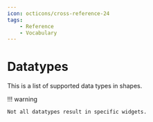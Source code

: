```yaml
---
icon: octicons/cross-reference-24
tags:
    - Reference
    - Vocabulary
---
```

# Datatypes
<!-- This file was generated - DO NOT CHANGE IT MANUALLY -->

This is a list of supported data types in shapes.

!!! warning

    Not all datatypes result in specific widgets.


